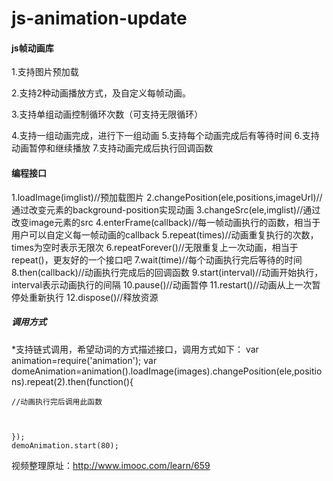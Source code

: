 # js-animation-update
#### js帧动画库
 1.支持图片预加载
 
 2.支持2种动画播放方式，及自定义每帧动画。
 
 3.支持单组动画控制循环次数（可支持无限循环）
 
 4.支持一组动画完成，进行下一组动画
 5.支持每个动画完成后有等待时间
 6.支持动画暂停和继续播放
 7.支持动画完成后执行回调函数

#### 编程接口
 1.loadImage(imglist)//预加载图片
 2.changePosition(ele,positions,imageUrl)//通过改变元素的background-position实现动画
 3.changeSrc(ele,imglist)//通过改变image元素的src
 4.enterFrame(callback)//每一帧动画执行的函数，相当于用户可以自定义每一帧动画的callback
 5.repeat(times)//动画重复执行的次数，times为空时表示无限次
 6.repeatForever()//无限重复上一次动画，相当于repeat()，更友好的一个接口吧
 7.wait(time)//每个动画执行完后等待的时间
 8.then(callback)//动画执行完成后的回调函数
 9.start(interval)//动画开始执行，interval表示动画执行的间隔
 10.pause()//动画暂停
 11.restart()//动画从上一次暂停处重新执行
 12.dispose()//释放资源

##### 调用方式
*支持链式调用，希望动词的方式描述接口，调用方式如下：
    var animation=require('animation');
    var domeAnimation=animation().loadImage(images).changePosition(ele,positions).repeat(2).then(function(){

    //动画执行完后调用此函数
    
 

    });
    demoAnimation.start(80);
   视频整理原址：http://www.imooc.com/learn/659 
